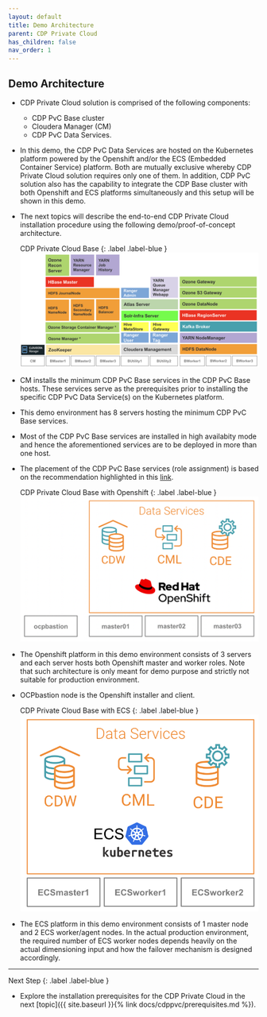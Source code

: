 ```yaml
---
layout: default
title: Demo Architecture
parent: CDP Private Cloud
has_children: false
nav_order: 1
---
```



## Demo Architecture 
- CDP Private Cloud solution is comprised of the following components:
    - CDP PvC Base cluster
    - Cloudera Manager (CM)
    - CDP PvC Data Services.
- In this demo, the CDP PvC Data Services are hosted on the Kubernetes platform powered by the Openshift and/or the ECS (Embedded Container Service) platform. Both are mutually exclusive whereby CDP Private Cloud solution requires only one of them. In addition, CDP PvC solution also has the capability to integrate the CDP Base cluster with both Openshift and ECS platforms simultaneously and this setup will be shown in this demo. 
- The next topics will describe the end-to-end CDP Private Cloud installation procedure using the following demo/proof-of-concept architecture.

   CDP Private Cloud Base
   {: .label .label-blue } 
    ![](../../assets/images/basearch.png)

- CM installs the minimum CDP PvC Base services in the CDP PvC Base hosts. These services serve as the prerequisites prior to installing the specific CDP PvC Data Service(s) on the Kubernetes platform. 
- This demo environment has 8 servers hosting the minimum CDP PvC Base services.
- Most of the CDP PvC Base services are installed in high availabity mode and hence the aforementioned services are to be deployed in more than one host.
- The placement of the CDP PvC Base services (role assignment) is based on the recommendation highlighted in this [link](https://docs.cloudera.com/cdp-private-cloud-base/7.1.7/installation/topics/cdpdc-runtime-cluster-hosts-role-assignments.html).

   CDP Private Cloud Base with Openshift
   {: .label .label-blue } 
    ![](../../assets/images/ocparch.png)

- The Openshift platform in this demo environment consists of 3 servers and each server hosts both Openshift master and worker roles. Note that such architecture is only meant for demo purpose and strictly not suitable for production environment.
- OCPbastion node is the Openshift installer and client.

   CDP Private Cloud Base with ECS
   {: .label .label-blue } 
    ![](../../assets/images/ecsarch.png)    


- The ECS platform in this demo environment consists of 1 master node and 2 ECS worker/agent nodes. In the actual production environment, the required number of ECS worker nodes depends heavily on the actual dimensioning input and how the failover mechanism is designed accordingly.

---    
   Next Step
   {: .label .label-blue } 
   
- Explore the installation prerequisites for the CDP Private Cloud in the next [topic]({{ site.baseurl }}{% link docs/cdppvc/prerequisites.md %}).
        
